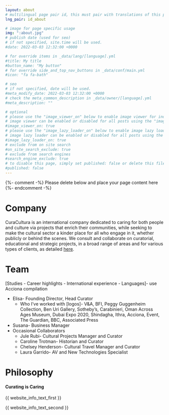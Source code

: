 ```yaml
---
layout: about
# multilingual page pair id, this must pair with translations of this page. (This name must be unique)
lng_pair: id_about

# image for page specific usage
img: ":about.jpg"
# publish date (used for seo)
# if not specified, site.time will be used.
#date: 2022-03-03 12:32:00 +0000

# for override items in _data/lang/[language].yml
#title: My title
#button_name: "My button"
# for override side_and_top_nav_buttons in _data/conf/main.yml
#icon: "fa fa-bath"

# seo
# if not specified, date will be used.
#meta_modify_date: 2022-03-03 12:32:00 +0000
# check the meta_common_description in _data/owner/[language].yml
#meta_description: ""

# optional
# please use the "image_viewer_on" below to enable image viewer for individual pages or posts (_posts/ or [language]/_posts folders).
# image viewer can be enabled or disabled for all posts using the "image_viewer_posts: true" setting in _data/conf/main.yml.
#image_viewer_on: true
# please use the "image_lazy_loader_on" below to enable image lazy loader for individual pages or posts (_posts/ or [language]/_posts folders).
# image lazy loader can be enabled or disabled for all posts using the "image_lazy_loader_posts: true" setting in _data/conf/main.yml.
#image_lazy_loader_on: true
# exclude from on site search
#on_site_search_exclude: true
# exclude from search engines
#search_engine_exclude: true
# to disable this page, simply set published: false or delete this file
#published: false
---
```


{%- comment -%} Please delete below and place your page content here {%- endcomment -%}
# Company
CuraCultura is an international company dedicated to caring for both people and culture via projects that enrich their communities, while seeking to make the cultural sector a kinder place for all who engage in it, whether publicly or behind the scenes. 
We consult and collaborate on curatorial, educational and strategic projects, in a broad range of areas and for various types of clients, as detailed [here](/tabs/offering.html).

# Team
[Studies - Career highlights - International experience - Languages]- use Acciona compilation
- Elisa- Founding Director, Head Curator
    - Who I’ve worked with [logos]- V&A, BFI, Peggy Guggenheim Collection, Ben Uri Gallery, Sotheby’s, Carabinieri, Oman Across Ages Museum, Dubai Expo 2020, Shindagha, Ithra, Acciona, Event, The Guardian, BBC, Associated Press 
- Susana- Business Manager
- Occasional Collaborators
    - Jule Rubi- Cultural Projects Manager and Curator
    - Caroline Trotman- Historian and Curator 
    - Chelsey Henderson- Cultural Travel Manager and Curator
    - Laura Garrido- AV and New Technologies Specialist

# Philosophy
#### Curating is Caring 

{{ website_info_text_first }}

{{ website_info_text_second }}
